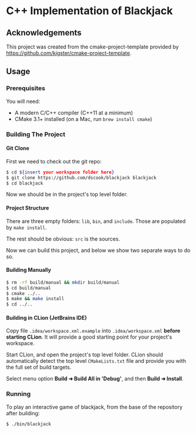 # C++ Implementation of Blackjack

## Acknowledgements

This project was created from the cmake-project-template provided by https://github.com/kigster/cmake-project-template.

## Usage

### Prerequisites

You will need:

 * A modern C/C++ compiler (C++11 at a minimum)
 * CMake 3.1+ installed (on a Mac, run `brew install cmake`)

### Building The Project

#### Git Clone

First we need to check out the git repo:

```bash
$ cd ${insert your workspace folder here}
$ git clone https://github.com/dscook/blackjack blackjack
$ cd blackjack
```

Now we should be in the project's top level folder. 

#### Project Structure

There are three empty folders: `lib`, `bin`, and `include`. Those are populated by `make install`.

The rest should be obvious: `src` is the sources.

Now we can build this project, and below we show two separate ways to do so.

#### Building Manually

```bash
$ rm -rf build/manual && mkdir build/manual
$ cd build/manual
$ cmake ../..
$ make && make install
$ cd ../..
```

#### Building in CLion (JetBrains IDE)

Copy file `.idea/workspace.xml.example` into `.idea/workspace.xml` **before starting CLion**. It will provide a good starting point for your project's workspace.

Start CLion, and open the project's top level folder. CLion should automatically detect the top level `CMakeLists.txt` file and provide you with the full set of build targets.

Select menu option **Build ➜ Build All in 'Debug'**, and then **Build ➜ Install**.

### Running

To play an interactive game of blackjack, from the base of the repository after building:

```
$ ./bin/blackjack
```